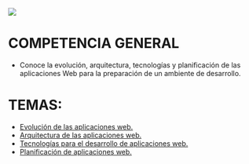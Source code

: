 ![](./Images/header.gif)

# COMPETENCIA GENERAL
- Conoce la evolución, arquitectura, tecnologías y planificación de las aplicaciones Web para la preparación de un ambiente de desarrollo.

# TEMAS:
- [Evolución de las aplicaciones web.](evo_app_web.md)
- [Arquitectura de las aplicaciones web.](arq_app_web)
- [Tecnologías para el desarrollo de aplicaciones web.](tec_app_web)
- [Planificación de aplicaciones web.](plan_app_web)



